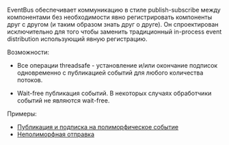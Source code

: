 EventBus обеспечивает коммуникацию в стиле publish-subscribe между компонентами
без необходимости явно регистрировать компоненты друг с другом (и таким образом
знать друг о друге). Он спроектирован исключительно для того чтобы заменить
традиционный in-process event distribution использующий явную регистрацию.

Возможности: 

- Все операции threadsafe - установление и/или окончание подписок одновременно
с публикацией событий для любого количества потоков.

- Wait-free публикация событий.
В некоторых случаях обработчики событий не являются wait-free.


Примеры:

- [Публикация и подписка на полиморфическое событие](polymorphic-delivery)
- [Неполиморфная отправка](non-polymorphic-dispatch)
